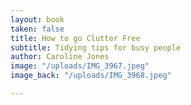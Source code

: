 ```yaml
---
layout: book
taken: false
title: How to go Clutter Free
subtitle: Tidying tips for busy people
author: Caroline Jones
image: "/uploads/IMG_3967.jpeg"
image_back: "/uploads/IMG_3968.jpeg"

---
```

